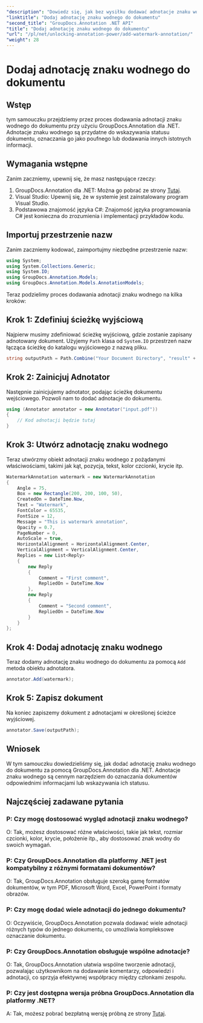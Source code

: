 ```yaml
---
"description": "Dowiedz się, jak bez wysiłku dodawać adnotacje znaku wodnego do dokumentów, korzystając z GroupDocs.Annotation dla platformy .NET. Zwiększ przejrzystość i bezpieczeństwo dokumentów."
"linktitle": "Dodaj adnotację znaku wodnego do dokumentu"
"second_title": "GroupDocs.Annotation .NET API"
"title": "Dodaj adnotację znaku wodnego do dokumentu"
"url": "/pl/net/unlocking-annotation-power/add-watermark-annotation/"
"weight": 28
---
```


# Dodaj adnotację znaku wodnego do dokumentu

## Wstęp
tym samouczku przejdziemy przez proces dodawania adnotacji znaku wodnego do dokumentu przy użyciu GroupDocs.Annotation dla .NET. Adnotacje znaku wodnego są przydatne do wskazywania statusu dokumentu, oznaczania go jako poufnego lub dodawania innych istotnych informacji.

## Wymagania wstępne

Zanim zaczniemy, upewnij się, że masz następujące rzeczy:

1. GroupDocs.Annotation dla .NET: Można go pobrać ze strony [Tutaj](https://releases.groupdocs.com/annotation/net/).
2. Visual Studio: Upewnij się, że w systemie jest zainstalowany program Visual Studio.
3. Podstawowa znajomość języka C#: Znajomość języka programowania C# jest konieczna do zrozumienia i implementacji przykładów kodu.

## Importuj przestrzenie nazw

Zanim zaczniemy kodować, zaimportujmy niezbędne przestrzenie nazw:

```csharp
using System;
using System.Collections.Generic;
using System.IO;
using GroupDocs.Annotation.Models;
using GroupDocs.Annotation.Models.AnnotationModels;
```

Teraz podzielimy proces dodawania adnotacji znaku wodnego na kilka kroków:

## Krok 1: Zdefiniuj ścieżkę wyjściową

Najpierw musimy zdefiniować ścieżkę wyjściową, gdzie zostanie zapisany adnotowany dokument. Użyjemy `Path` klasa od `System.IO` przestrzeń nazw łącząca ścieżkę do katalogu wyjściowego z nazwą pliku.

```csharp
string outputPath = Path.Combine("Your Document Directory", "result" + Path.GetExtension("input.pdf"));
```

## Krok 2: Zainicjuj Adnotator

Następnie zainicjujemy adnotator, podając ścieżkę dokumentu wejściowego. Pozwoli nam to dodać adnotacje do dokumentu.

```csharp
using (Annotator annotator = new Annotator("input.pdf"))
{
    // Kod adnotacji będzie tutaj
}
```

## Krok 3: Utwórz adnotację znaku wodnego

Teraz utwórzmy obiekt adnotacji znaku wodnego z pożądanymi właściwościami, takimi jak kąt, pozycja, tekst, kolor czcionki, krycie itp.

```csharp
WatermarkAnnotation watermark = new WatermarkAnnotation
{
    Angle = 75,
    Box = new Rectangle(200, 200, 100, 50),
    CreatedOn = DateTime.Now,
    Text = "Watermark",
    FontColor = 65535,
    FontSize = 12,
    Message = "This is watermark annotation",
    Opacity = 0.7,
    PageNumber = 0,
    AutoScale = true,
    HorizontalAlignment = HorizontalAlignment.Center,
    VerticalAlignment = VerticalAlignment.Center,
    Replies = new List<Reply>
    {
        new Reply
        {
            Comment = "First comment",
            RepliedOn = DateTime.Now
        },
        new Reply
        {
            Comment = "Second comment",
            RepliedOn = DateTime.Now
        }
    }
};
```

## Krok 4: Dodaj adnotację znaku wodnego

Teraz dodamy adnotację znaku wodnego do dokumentu za pomocą `Add` metoda obiektu adnotatora.

```csharp
annotator.Add(watermark);
```

## Krok 5: Zapisz dokument

Na koniec zapiszemy dokument z adnotacjami w określonej ścieżce wyjściowej.

```csharp
annotator.Save(outputPath);
```

## Wniosek

W tym samouczku dowiedzieliśmy się, jak dodać adnotację znaku wodnego do dokumentu za pomocą GroupDocs.Annotation dla .NET. Adnotacje znaku wodnego są cennym narzędziem do oznaczania dokumentów odpowiednimi informacjami lub wskazywania ich statusu.

## Najczęściej zadawane pytania

### P: Czy mogę dostosować wygląd adnotacji znaku wodnego?

O: Tak, możesz dostosować różne właściwości, takie jak tekst, rozmiar czcionki, kolor, krycie, położenie itp., aby dostosować znak wodny do swoich wymagań.

### P: Czy GroupDocs.Annotation dla platformy .NET jest kompatybilny z różnymi formatami dokumentów?

O: Tak, GroupDocs.Annotation obsługuje szeroką gamę formatów dokumentów, w tym PDF, Microsoft Word, Excel, PowerPoint i formaty obrazów.

### P: Czy mogę dodać wiele adnotacji do jednego dokumentu?

O: Oczywiście, GroupDocs.Annotation pozwala dodawać wiele adnotacji różnych typów do jednego dokumentu, co umożliwia kompleksowe oznaczanie dokumentu.

### P: Czy GroupDocs.Annotation obsługuje wspólne adnotacje?

O: Tak, GroupDocs.Annotation ułatwia wspólne tworzenie adnotacji, pozwalając użytkownikom na dodawanie komentarzy, odpowiedzi i adnotacji, co sprzyja efektywnej współpracy między członkami zespołu.

### P: Czy jest dostępna wersja próbna GroupDocs.Annotation dla platformy .NET?

A: Tak, możesz pobrać bezpłatną wersję próbną ze strony [Tutaj](https://releases.groupdocs.com/).